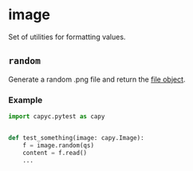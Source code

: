 # image

Set of utilities for formatting values.

## `random`

Generate a random .png file and return the [file object](https://www.w3schools.com/python/python_file_open.asp).

### Example

```py
import capyc.pytest as capy


def test_something(image: capy.Image):
    f = image.random(qs)
    content = f.read()
    ...
```
